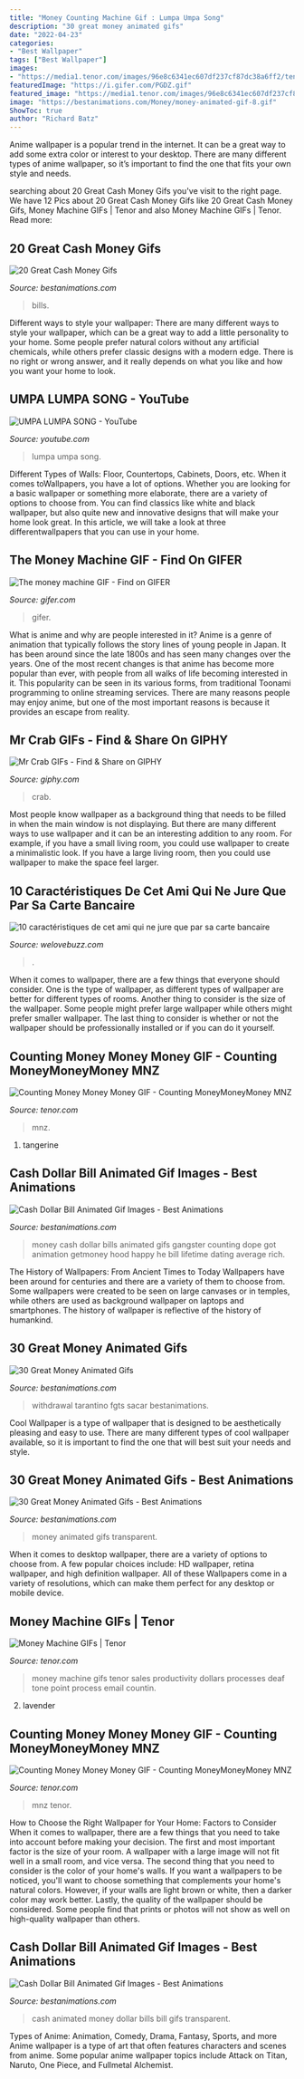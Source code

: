 ```yaml
---
title: "Money Counting Machine Gif : Lumpa Umpa Song"
description: "30 great money animated gifs"
date: "2022-04-23"
categories:
- "Best Wallpaper"
tags: ["Best Wallpaper"]
images:
- "https://media1.tenor.com/images/96e8c6341ec607df237cf87dc38a6ff2/tenor.gif?itemid=11544598"
featuredImage: "https://i.gifer.com/PGDZ.gif"
featured_image: "https://media1.tenor.com/images/96e8c6341ec607df237cf87dc38a6ff2/tenor.gif?itemid=11544598"
image: "https://bestanimations.com/Money/money-animated-gif-8.gif"
ShowToc: true
author: "Richard Batz"
---
```



Anime wallpaper is a popular trend in the internet. It can be a great way to add some extra color or interest to your desktop. There are many different types of anime wallpaper, so it’s important to find the one that fits your own style and needs.

	

		
searching about 20 Great Cash Money Gifs you've visit to the right page. We have 12 Pics about 20 Great Cash Money Gifs like 20 Great Cash Money Gifs, Money Machine GIFs | Tenor and also Money Machine GIFs | Tenor. Read more:
		
    
## 20 Great Cash Money Gifs

<img loading=lazy src="http://bestanimations.com/media/cash/1759461803cash-money-animated-gif-20.gif" onerror="this.onerror=null;this.src='https://tse3.mm.bing.net/th?id=OIP.b9du0v0s4FvZe64qi2gMPgHaDL&amp;pid=15.1';" alt="20 Great Cash Money Gifs">

_Source: bestanimations.com_

>bills. 

	

Different ways to style your wallpaper:
There are many different ways to style your wallpaper, which can be a great way to add a little personality to your home. Some people prefer natural colors without any artificial chemicals, while others prefer classic designs with a modern edge. There is no right or wrong answer, and it really depends on what you like and how you want your home to look.

    
## UMPA LUMPA SONG - YouTube

<img loading=lazy src="https://i.ytimg.com/vi/jDE8VOA8TWI/hqdefault.jpg" onerror="this.onerror=null;this.src='https://tse3.mm.bing.net/th?id=OIP.YbUozMS2hAs3O37Ue8-fjQHaFj&amp;pid=15.1';" alt="UMPA LUMPA SONG - YouTube">

_Source: youtube.com_

>lumpa umpa song. 

	

Different Types of Walls: Floor, Countertops, Cabinets, Doors, etc.
When it comes toWallpapers, you have a lot of options. Whether you are looking for a basic wallpaper or something more elaborate, there are a variety of options to choose from. You can find classics like white and black wallpaper, but also quite new and innovative designs that will make your home look great. In this article, we will take a look at three differentwallpapers that you can use in your home.

    
## The Money Machine GIF - Find On GIFER

<img loading=lazy src="https://i.gifer.com/PGDZ.gif" onerror="this.onerror=null;this.src='https://tse1.mm.bing.net/th?id=OIP.sLr6pRZNiZRxyR52D8BxQQHaER&amp;pid=15.1';" alt="The money machine GIF - Find on GIFER">

_Source: gifer.com_

>gifer. 

	

What is anime and why are people interested in it?
Anime is a genre of animation that typically follows the story lines of young people in Japan. It has been around since the late 1800s and has seen many changes over the years. One of the most recent changes is that anime has become more popular than ever, with people from all walks of life becoming interested in it. This popularity can be seen in its various forms, from traditional Toonami programming to online streaming services. There are many reasons people may enjoy anime, but one of the most important reasons is because it provides an escape from reality.

    
## Mr Crab GIFs - Find &amp; Share On GIPHY

<img loading=lazy src="https://media.giphy.com/media/GjB41rKHBnOkE/giphy.gif" onerror="this.onerror=null;this.src='https://tse3.mm.bing.net/th?id=OIP.CSG8hqw5jcunq1-YpdL8pwHaGB&amp;pid=15.1';" alt="Mr Crab GIFs - Find &amp; Share on GIPHY">

_Source: giphy.com_

>crab. 

	

Most people know wallpaper as a background thing that needs to be filled in when the main window is not displaying. But there are many different ways to use wallpaper and it can be an interesting addition to any room. For example, if you have a small living room, you could use wallpaper to create a minimalistic look. If you have a large living room, then you could use wallpaper to make the space feel larger.

    
## 10 Caractéristiques De Cet Ami Qui Ne Jure Que Par Sa Carte Bancaire

<img loading=lazy src="http://www.welovebuzz.com/wp-content/uploads/2017/11/chevy-chase-ATM-cash-machine-money-happy-1381966698M.gif" onerror="this.onerror=null;this.src='https://tse4.mm.bing.net/th?id=OIP.YHqur2NoYvYpHEiu6OdLyQHaD_&amp;pid=15.1';" alt="10 caractéristiques de cet ami qui ne jure que par sa carte bancaire">

_Source: welovebuzz.com_

>. 

	

When it comes to wallpaper, there are a few things that everyone should consider. One is the type of wallpaper, as different types of wallpaper are better for different types of rooms. Another thing to consider is the size of the wallpaper. Some people might prefer large wallpaper while others might prefer smaller wallpaper. The last thing to consider is whether or not the wallpaper should be professionally installed or if you can do it yourself.

    
## Counting Money Money Money GIF - Counting MoneyMoneyMoney MNZ

<img loading=lazy src="https://media1.tenor.com/images/d3aaf4b18d0f43e12e41565b3948d87b/tenor.gif?itemid=14200334" onerror="this.onerror=null;this.src='https://tse3.mm.bing.net/th?id=OIP.06r0sY0PQ-EuQVZbOUjYewHaFj&amp;pid=15.1';" alt="Counting Money Money Money GIF - Counting MoneyMoneyMoney MNZ">

_Source: tenor.com_

>mnz. 

	

1. tangerine 

    
## Cash Dollar Bill Animated Gif Images - Best Animations

<img loading=lazy src="http://bestanimations.com/Money/Cash/cash-money-animated-gif-19.gif" onerror="this.onerror=null;this.src='https://tse4.mm.bing.net/th?id=OIP.9mi2gP-YFivNu4H4VKBG0wHaDH&amp;pid=15.1';" alt="Cash Dollar Bill Animated Gif Images - Best Animations">

_Source: bestanimations.com_

>money cash dollar bills animated gifs gangster counting dope got animation getmoney hood happy he bill lifetime dating average rich. 

	

The History of Wallpapers: From Ancient Times to Today
Wallpapers have been around for centuries and there are a variety of them to choose from. Some wallpapers were created to be seen on large canvases or in temples, while others are used as background wallpaper on laptops and smartphones. The history of wallpaper is reflective of the history of humankind.

    
## 30 Great Money Animated Gifs

<img loading=lazy src="http://bestanimations.com/media/money/189041513money-animated-gif-27.gif" onerror="this.onerror=null;this.src='https://tse2.mm.bing.net/th?id=OIP.JZP99VIknhyUXXNBlpOvhgHaC9&amp;pid=15.1';" alt="30 Great Money Animated Gifs">

_Source: bestanimations.com_

>withdrawal tarantino fgts sacar bestanimations. 

	

Cool Wallpaper is a type of wallpaper that is designed to be aesthetically pleasing and easy to use. There are many different types of cool wallpaper available, so it is important to find the one that will best suit your needs and style.

    
## 30 Great Money Animated Gifs - Best Animations

<img loading=lazy src="https://bestanimations.com/Money/money-animated-gif-8.gif" onerror="this.onerror=null;this.src='https://tse4.mm.bing.net/th?id=OIP.CeJk7wSlSWR7eKVNa_bMIQHaEJ&amp;pid=15.1';" alt="30 Great Money Animated Gifs - Best Animations">

_Source: bestanimations.com_

>money animated gifs transparent. 

	

When it comes to desktop wallpaper, there are a variety of options to choose from. A few popular choices include: HD wallpaper, retina wallpaper, and high definition wallpaper. All of these Wallpapers come in a variety of resolutions, which can make them perfect for any desktop or mobile device. 

    
## Money Machine GIFs | Tenor

<img loading=lazy src="https://media1.tenor.com/images/96e8c6341ec607df237cf87dc38a6ff2/tenor.gif?itemid=11544598" onerror="this.onerror=null;this.src='https://tse2.mm.bing.net/th?id=OIP.lujGNB7GB98jfPh9w4pv8gHaEK&amp;pid=15.1';" alt="Money Machine GIFs | Tenor">

_Source: tenor.com_

>money machine gifs tenor sales productivity dollars processes deaf tone point process email countin. 

	

2. lavender 

    
## Counting Money Money Money GIF - Counting MoneyMoneyMoney MNZ

<img loading=lazy src="https://media1.tenor.com/images/6cc7ffe296c50333e332923b151bbd08/tenor.gif?itemid=14200328" onerror="this.onerror=null;this.src='https://tse3.mm.bing.net/th?id=OIP.bMf_4pbFAzPjMpI7FRu9CAHaFj&amp;pid=15.1';" alt="Counting Money Money Money GIF - Counting MoneyMoneyMoney MNZ">

_Source: tenor.com_

>mnz tenor. 

	

How to Choose the Right Wallpaper for Your Home: Factors to Consider
When it comes to wallpaper, there are a few things that you need to take into account before making your decision. The first and most important factor is the size of your room. A wallpaper with a large image will not fit well in a small room, and vice versa. 
The second thing that you need to consider is the color of your home's walls. If you want a wallpapers to be noticed, you'll want to choose something that complements your home's natural colors. However, if your walls are light brown or white, then a darker color may work better. 
Lastly, the quality of the wallpaper should be considered. Some people find that prints or photos will not show as well on high-quality wallpaper than others.

    
## Cash Dollar Bill Animated Gif Images - Best Animations

<img loading=lazy src="http://bestanimations.com/Money/Cash/cash-money-animated-gif-13.gif" onerror="this.onerror=null;this.src='https://tse3.mm.bing.net/th?id=OIP.g5jXHOtmJBpxnu1pkwPTMAAAAA&amp;pid=15.1';" alt="Cash Dollar Bill Animated Gif Images - Best Animations">

_Source: bestanimations.com_

>cash animated money dollar bills bill gifs transparent. 

	

Types of Anime: Animation, Comedy, Drama, Fantasy, Sports, and more
Anime wallpaper is a type of art that often features characters and scenes from anime. Some popular anime wallpaper topics include Attack on Titan, Naruto, One Piece, and Fullmetal Alchemist.

